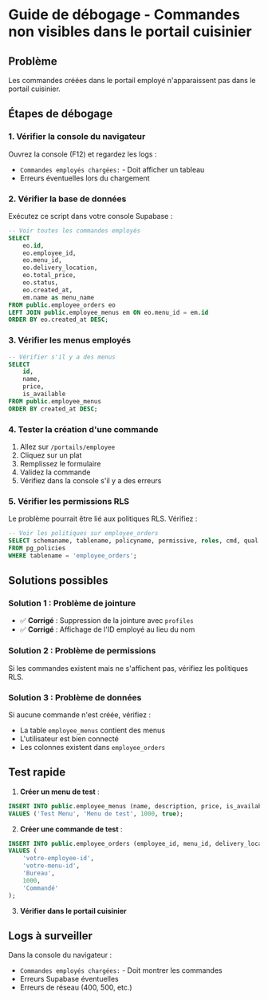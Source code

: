 # Guide de débogage - Commandes non visibles dans le portail cuisinier

## Problème
Les commandes créées dans le portail employé n'apparaissent pas dans le portail cuisinier.

## Étapes de débogage

### 1. Vérifier la console du navigateur
Ouvrez la console (F12) et regardez les logs :
- `Commandes employés chargées:` - Doit afficher un tableau
- Erreurs éventuelles lors du chargement

### 2. Vérifier la base de données
Exécutez ce script dans votre console Supabase :
```sql
-- Voir toutes les commandes employés
SELECT 
    eo.id,
    eo.employee_id,
    eo.menu_id,
    eo.delivery_location,
    eo.total_price,
    eo.status,
    eo.created_at,
    em.name as menu_name
FROM public.employee_orders eo
LEFT JOIN public.employee_menus em ON eo.menu_id = em.id
ORDER BY eo.created_at DESC;
```

### 3. Vérifier les menus employés
```sql
-- Vérifier s'il y a des menus
SELECT 
    id,
    name,
    price,
    is_available
FROM public.employee_menus
ORDER BY created_at DESC;
```

### 4. Tester la création d'une commande
1. Allez sur `/portails/employee`
2. Cliquez sur un plat
3. Remplissez le formulaire
4. Validez la commande
5. Vérifiez dans la console s'il y a des erreurs

### 5. Vérifier les permissions RLS
Le problème pourrait être lié aux politiques RLS. Vérifiez :
```sql
-- Voir les politiques sur employee_orders
SELECT schemaname, tablename, policyname, permissive, roles, cmd, qual
FROM pg_policies 
WHERE tablename = 'employee_orders';
```

## Solutions possibles

### Solution 1 : Problème de jointure
- ✅ **Corrigé** : Suppression de la jointure avec `profiles`
- ✅ **Corrigé** : Affichage de l'ID employé au lieu du nom

### Solution 2 : Problème de permissions
Si les commandes existent mais ne s'affichent pas, vérifiez les politiques RLS.

### Solution 3 : Problème de données
Si aucune commande n'est créée, vérifiez :
- La table `employee_menus` contient des menus
- L'utilisateur est bien connecté
- Les colonnes existent dans `employee_orders`

## Test rapide

1. **Créer un menu de test** :
```sql
INSERT INTO public.employee_menus (name, description, price, is_available)
VALUES ('Test Menu', 'Menu de test', 1000, true);
```

2. **Créer une commande de test** :
```sql
INSERT INTO public.employee_orders (employee_id, menu_id, delivery_location, total_price, status)
VALUES (
    'votre-employee-id',
    'votre-menu-id',
    'Bureau',
    1000,
    'Commandé'
);
```

3. **Vérifier dans le portail cuisinier**

## Logs à surveiller

Dans la console du navigateur :
- `Commandes employés chargées:` - Doit montrer les commandes
- Erreurs Supabase éventuelles
- Erreurs de réseau (400, 500, etc.)



